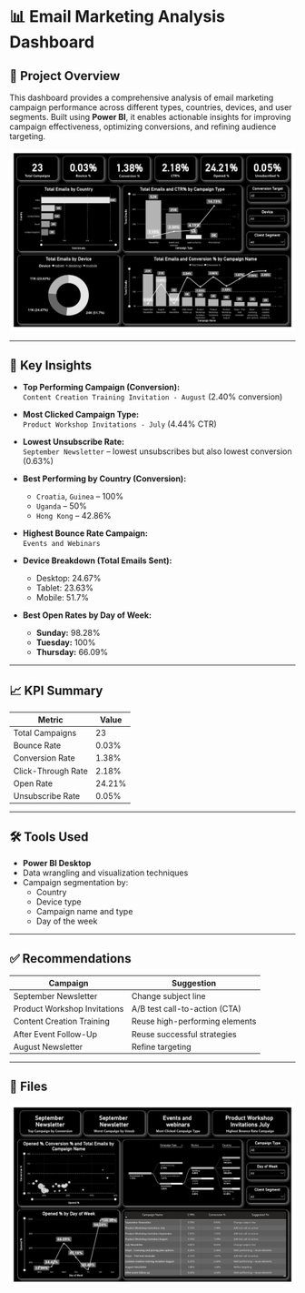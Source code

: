 
# 📊 Email Marketing Analysis Dashboard

## 📌 Project Overview

This dashboard provides a comprehensive analysis of email marketing campaign performance across different types, countries, devices, and user segments. Built using **Power BI**, it enables actionable insights for improving campaign effectiveness, optimizing conversions, and refining audience targeting.

![Dashboiard](assets/Email-Marketing-Analysis-Dashboard_page-0001.jpg)

---

## 🧠 Key Insights

- **Top Performing Campaign (Conversion):**  
  `Content Creation Training Invitation - August` (2.40% conversion)

- **Most Clicked Campaign Type:**  
  `Product Workshop Invitations - July` (4.44% CTR)

- **Lowest Unsubscribe Rate:**  
  `September Newsletter` – lowest unsubscribes but also lowest conversion (0.63%)

- **Best Performing by Country (Conversion):**  
  - `Croatia`, `Guinea` – 100%
  - `Uganda` – 50%
  - `Hong Kong` – 42.86%

- **Highest Bounce Rate Campaign:**  
  `Events and Webinars`

- **Device Breakdown (Total Emails Sent):**
  - Desktop: 24.67%
  - Tablet: 23.63%
  - Mobile: 51.7%

- **Best Open Rates by Day of Week:**
  - **Sunday:** 98.28%
  - **Tuesday:** 100%
  - **Thursday:** 66.09%

---

## 📈 KPI Summary

| Metric              | Value   |
|---------------------|---------|
| Total Campaigns     | 23      |
| Bounce Rate         | 0.03%   |
| Conversion Rate     | 1.38%   |
| Click-Through Rate  | 2.18%   |
| Open Rate           | 24.21%  |
| Unsubscribe Rate    | 0.05%   |

---

## 🛠️ Tools Used

- **Power BI Desktop**
- Data wrangling and visualization techniques
- Campaign segmentation by:
  - Country
  - Device type
  - Campaign name and type 
  - Day of the week

---

## ✅ Recommendations

| Campaign                          | Suggestion                    |
|----------------------------------|--------------------------------|
| September Newsletter             | Change subject line            |
| Product Workshop Invitations     | A/B test call-to-action (CTA)  |
| Content Creation Training        | Reuse high-performing elements |
| After Event Follow-Up            | Reuse successful strategies    |
| August Newsletter                | Refine targeting               |

---

## 📂 Files
![Dashboiard](assets/Email-Marketing-Analysis-Dashboard_page-0002.jpg)
